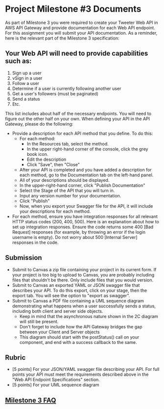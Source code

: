 # Project Milestone #3 Documents

As part of Milestone 3 you were required to create your Tweeter Web API in AWS API Gateway and provide documentation for each Web API endpoint. For this assignment you will submit your API documentation. As a reminder, here is the relevant part of the Milestone 3 specification:

## Your Web API will need to provide capabilities such as:

1. Sign up a user
1. vSign in a user
1. Follow a user
1. Determine if a user is currently following another user
1. Get a user's followers (must be paginated)
1. Send a status
1. Etc.

This list includes about half of the necessary endpoints.  You will need to figure out the other half on your own. When defining your API in the API Gateway, please do the following:

- Provide a description for each API method that you define. To do this:
    - For each method:
        - In the Resources tab, select the method.
        - In the upper right-hand corner of the console, click the grey book icon.
        - Edit the description
        - Click "Save", then "Close"
    - After your API is completed and you have added a description for each method, go to the Documentation tab on the left-hand panel.
    - All of your descriptions should be displayed.
    - In the upper-right-hand corner, click "Publish Documentation"
    - Select the Stage of the API that you will turn in.
    - Input any version number for your documentation.
    - Click "Publish"
    - Now, when you export your Swagger file for the API, it will include your descriptions for each method.
- For each method, ensure you have integration responses for all relevant HTTP status codes (200, 400, 500). Here is an explanation about how to set up integration responses.
Ensure the code returns some 400 [Bad Request] responses (for example, by throwing an error if the login username is empty). Do not worry about 500 [Internal Server] responses in the code.

## Submission

- Submit to Canvas a zip file containing your project in its current form. If your project is too big to upload to Canvas, you are probably including files that shouldn't be there. Only include files that you would version.
- Submit to Canvas an exported YAML or JSON swagger file that describes your API.  To do this export, click on your stage, then the export tab. You will see the option to "export as swagger".
- Submit to Canvas a PDF file containing a UML sequence diagram demonstrating what happens when a user successfully sends a status, including both client and server side objects.
    - Keep in mind that the asynchronous nature shown in the 2C diagram will still be present.
    - Don't forget to include how the API Gateway bridges the gap between your Client and Server objects
    - This diagram should start with the postStatus() call on your component, and end with a success callback to the same.

## Rubric

- [5 points] For your JSON/YAML swagger file describing your API. For full points your API must meet the requirements described above in the "Web API Endpoint Specifications" section.
- [5 points] For your UML sequence diagram

## [Milestone 3 FAQ](./milestone-3-faq.md)
